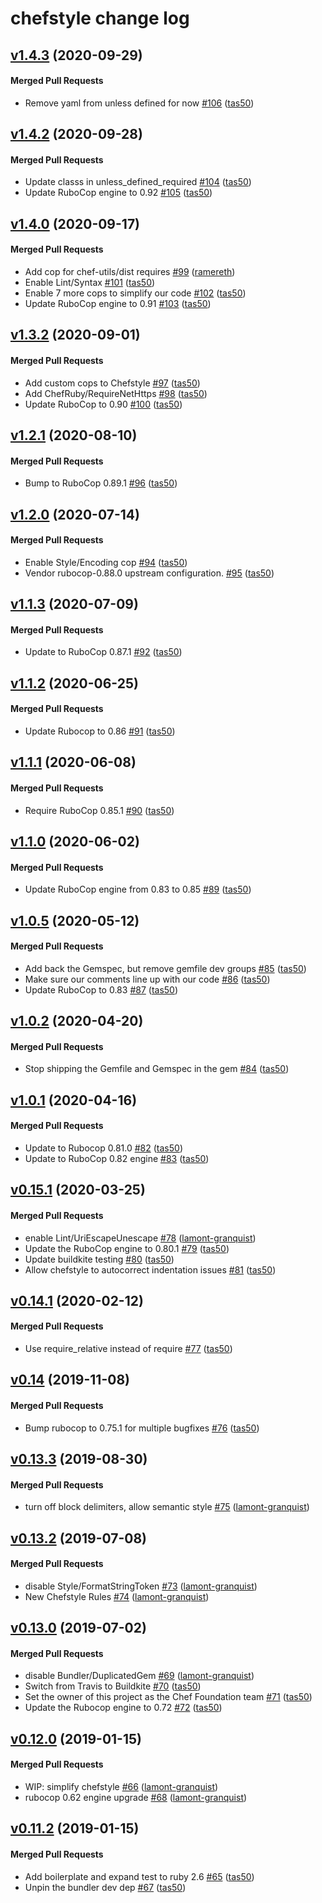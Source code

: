 # chefstyle change log

<!-- latest_release -->
<!-- latest_release -->

<!-- release_rollup -->
<!-- release_rollup -->

<!-- latest_stable_release -->
## [v1.4.3](https://github.com/chef/chefstyle/tree/v1.4.3) (2020-09-29)

#### Merged Pull Requests
- Remove yaml from unless defined for now [#106](https://github.com/chef/chefstyle/pull/106) ([tas50](https://github.com/tas50))
<!-- latest_stable_release -->

## [v1.4.2](https://github.com/chef/chefstyle/tree/v1.4.2) (2020-09-28)

#### Merged Pull Requests
- Update classs in unless_defined_required [#104](https://github.com/chef/chefstyle/pull/104) ([tas50](https://github.com/tas50))
- Update RuboCop engine to 0.92 [#105](https://github.com/chef/chefstyle/pull/105) ([tas50](https://github.com/tas50))

## [v1.4.0](https://github.com/chef/chefstyle/tree/v1.4.0) (2020-09-17)

#### Merged Pull Requests
- Add cop for chef-utils/dist requires [#99](https://github.com/chef/chefstyle/pull/99) ([ramereth](https://github.com/ramereth))
- Enable Lint/Syntax [#101](https://github.com/chef/chefstyle/pull/101) ([tas50](https://github.com/tas50))
- Enable 7 more cops to simplify our code [#102](https://github.com/chef/chefstyle/pull/102) ([tas50](https://github.com/tas50))
- Update RuboCop engine to 0.91 [#103](https://github.com/chef/chefstyle/pull/103) ([tas50](https://github.com/tas50))

## [v1.3.2](https://github.com/chef/chefstyle/tree/v1.3.2) (2020-09-01)

#### Merged Pull Requests
- Add custom cops to Chefstyle [#97](https://github.com/chef/chefstyle/pull/97) ([tas50](https://github.com/tas50))
- Add ChefRuby/RequireNetHttps [#98](https://github.com/chef/chefstyle/pull/98) ([tas50](https://github.com/tas50))
- Update RuboCop to 0.90 [#100](https://github.com/chef/chefstyle/pull/100) ([tas50](https://github.com/tas50))

## [v1.2.1](https://github.com/chef/chefstyle/tree/v1.2.1) (2020-08-10)

#### Merged Pull Requests
- Bump to RuboCop 0.89.1 [#96](https://github.com/chef/chefstyle/pull/96) ([tas50](https://github.com/tas50))

## [v1.2.0](https://github.com/chef/chefstyle/tree/v1.2.0) (2020-07-14)

#### Merged Pull Requests
- Enable Style/Encoding cop [#94](https://github.com/chef/chefstyle/pull/94) ([tas50](https://github.com/tas50))
- Vendor rubocop-0.88.0 upstream configuration. [#95](https://github.com/chef/chefstyle/pull/95) ([tas50](https://github.com/tas50))

## [v1.1.3](https://github.com/chef/chefstyle/tree/v1.1.3) (2020-07-09)

#### Merged Pull Requests
- Update to RuboCop 0.87.1 [#92](https://github.com/chef/chefstyle/pull/92) ([tas50](https://github.com/tas50))

## [v1.1.2](https://github.com/chef/chefstyle/tree/v1.1.2) (2020-06-25)

#### Merged Pull Requests
- Update Rubocop to 0.86 [#91](https://github.com/chef/chefstyle/pull/91) ([tas50](https://github.com/tas50))

## [v1.1.1](https://github.com/chef/chefstyle/tree/v1.1.1) (2020-06-08)

#### Merged Pull Requests
- Require RuboCop 0.85.1 [#90](https://github.com/chef/chefstyle/pull/90) ([tas50](https://github.com/tas50))

## [v1.1.0](https://github.com/chef/chefstyle/tree/v1.1.0) (2020-06-02)

#### Merged Pull Requests
- Update RuboCop engine from 0.83 to 0.85 [#89](https://github.com/chef/chefstyle/pull/89) ([tas50](https://github.com/tas50))

## [v1.0.5](https://github.com/chef/chefstyle/tree/v1.0.5) (2020-05-12)

#### Merged Pull Requests
- Add back the Gemspec, but remove gemfile dev groups [#85](https://github.com/chef/chefstyle/pull/85) ([tas50](https://github.com/tas50))
- Make sure our comments line up with our code [#86](https://github.com/chef/chefstyle/pull/86) ([tas50](https://github.com/tas50))
- Update RuboCop to 0.83 [#87](https://github.com/chef/chefstyle/pull/87) ([tas50](https://github.com/tas50))

## [v1.0.2](https://github.com/chef/chefstyle/tree/v1.0.2) (2020-04-20)

#### Merged Pull Requests
- Stop shipping the Gemfile and Gemspec in the gem [#84](https://github.com/chef/chefstyle/pull/84) ([tas50](https://github.com/tas50))

## [v1.0.1](https://github.com/chef/chefstyle/tree/v1.0.1) (2020-04-16)

#### Merged Pull Requests
- Update to Rubocop 0.81.0 [#82](https://github.com/chef/chefstyle/pull/82) ([tas50](https://github.com/tas50))
- Update to RuboCop 0.82 engine [#83](https://github.com/chef/chefstyle/pull/83) ([tas50](https://github.com/tas50))

## [v0.15.1](https://github.com/chef/chefstyle/tree/v0.15.1) (2020-03-25)

#### Merged Pull Requests
- enable Lint/UriEscapeUnescape [#78](https://github.com/chef/chefstyle/pull/78) ([lamont-granquist](https://github.com/lamont-granquist))
- Update the RuboCop engine to 0.80.1 [#79](https://github.com/chef/chefstyle/pull/79) ([tas50](https://github.com/tas50))
- Update buildkite testing [#80](https://github.com/chef/chefstyle/pull/80) ([tas50](https://github.com/tas50))
- Allow chefstyle to autocorrect indentation issues [#81](https://github.com/chef/chefstyle/pull/81) ([tas50](https://github.com/tas50))

## [v0.14.1](https://github.com/chef/chefstyle/tree/v0.14.1) (2020-02-12)

#### Merged Pull Requests
- Use require_relative instead of require [#77](https://github.com/chef/chefstyle/pull/77) ([tas50](https://github.com/tas50))

## [v0.14](https://github.com/chef/chefstyle/tree/v0.14) (2019-11-08)

#### Merged Pull Requests
- Bump rubocop to 0.75.1 for multiple bugfixes [#76](https://github.com/chef/chefstyle/pull/76) ([tas50](https://github.com/tas50))

## [v0.13.3](https://github.com/chef/chefstyle/tree/v0.13.3) (2019-08-30)

#### Merged Pull Requests
- turn off block delimiters, allow semantic style [#75](https://github.com/chef/chefstyle/pull/75) ([lamont-granquist](https://github.com/lamont-granquist))

## [v0.13.2](https://github.com/chef/chefstyle/tree/v0.13.2) (2019-07-08)

#### Merged Pull Requests
- disable Style/FormatStringToken [#73](https://github.com/chef/chefstyle/pull/73) ([lamont-granquist](https://github.com/lamont-granquist))
- New Chefstyle Rules [#74](https://github.com/chef/chefstyle/pull/74) ([lamont-granquist](https://github.com/lamont-granquist))

## [v0.13.0](https://github.com/chef/chefstyle/tree/v0.13.0) (2019-07-02)

#### Merged Pull Requests
- disable Bundler/DuplicatedGem [#69](https://github.com/chef/chefstyle/pull/69) ([lamont-granquist](https://github.com/lamont-granquist))
- Switch from Travis to Buildkite [#70](https://github.com/chef/chefstyle/pull/70) ([tas50](https://github.com/tas50))
- Set the owner of this project as the Chef Foundation team [#71](https://github.com/chef/chefstyle/pull/71) ([tas50](https://github.com/tas50))
- Update the Rubocop engine to 0.72 [#72](https://github.com/chef/chefstyle/pull/72) ([tas50](https://github.com/tas50))

## [v0.12.0](https://github.com/chef/chefstyle/tree/v0.12.0) (2019-01-15)

#### Merged Pull Requests
- WIP: simplify chefstyle [#66](https://github.com/chef/chefstyle/pull/66) ([lamont-granquist](https://github.com/lamont-granquist))
- rubocop 0.62 engine upgrade [#68](https://github.com/chef/chefstyle/pull/68) ([lamont-granquist](https://github.com/lamont-granquist))

## [v0.11.2](https://github.com/chef/chefstyle/tree/v0.11.2) (2019-01-15)

#### Merged Pull Requests
- Add boilerplate and expand test to ruby 2.6 [#65](https://github.com/chef/chefstyle/pull/65) ([tas50](https://github.com/tas50))
- Unpin the bundler dev dep [#67](https://github.com/chef/chefstyle/pull/67) ([tas50](https://github.com/tas50))